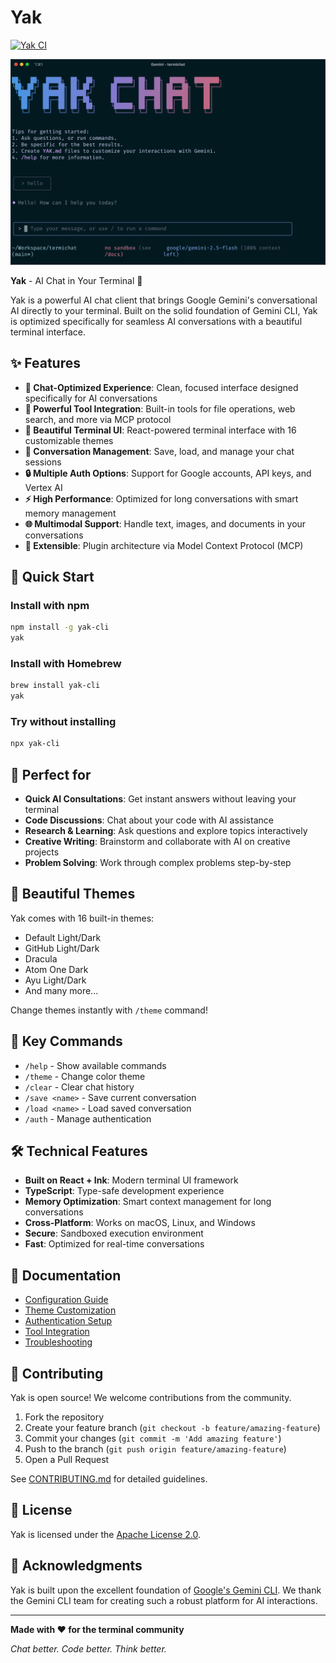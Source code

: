 # Yak

[![Yak CI](https://github.com/horizon0514/yakchat/actions/workflows/ci.yml/badge.svg)](https://github.com/horizon0514/yakchat/actions/workflows/ci.yml)

![Yak Screenshot](./docs/assets/yakchat-screenshot.png)

**Yak** - AI Chat in Your Terminal 🚀

Yak is a powerful AI chat client that brings Google Gemini's conversational AI directly to your terminal. Built on the solid foundation of Gemini CLI, Yak is optimized specifically for seamless AI conversations with a beautiful terminal interface.

## ✨ Features

- **🎯 Chat-Optimized Experience**: Clean, focused interface designed specifically for AI conversations
- **🔧 Powerful Tool Integration**: Built-in tools for file operations, web search, and more via MCP protocol
- **🎨 Beautiful Terminal UI**: React-powered terminal interface with 16 customizable themes
- **💾 Conversation Management**: Save, load, and manage your chat sessions
- **🔒 Multiple Auth Options**: Support for Google accounts, API keys, and Vertex AI
- **⚡ High Performance**: Optimized for long conversations with smart memory management
- **🌐 Multimodal Support**: Handle text, images, and documents in your conversations
- **🔌 Extensible**: Plugin architecture via Model Context Protocol (MCP)

## 🚀 Quick Start

### Install with npm

```bash
npm install -g yak-cli
yak
```

### Install with Homebrew

```bash
brew install yak-cli
yak
```

### Try without installing

```bash
npx yak-cli
```

## 🎯 Perfect for

- **Quick AI Consultations**: Get instant answers without leaving your terminal
- **Code Discussions**: Chat about your code with AI assistance
- **Research & Learning**: Ask questions and explore topics interactively
- **Creative Writing**: Brainstorm and collaborate with AI on creative projects
- **Problem Solving**: Work through complex problems step-by-step

## 🎨 Beautiful Themes

Yak comes with 16 built-in themes:

- Default Light/Dark
- GitHub Light/Dark
- Dracula
- Atom One Dark
- Ayu Light/Dark
- And many more...

Change themes instantly with `/theme` command!

## 🔧 Key Commands

- `/help` - Show available commands
- `/theme` - Change color theme
- `/clear` - Clear chat history
- `/save <name>` - Save current conversation
- `/load <name>` - Load saved conversation
- `/auth` - Manage authentication

## 🛠️ Technical Features

- **Built on React + Ink**: Modern terminal UI framework
- **TypeScript**: Type-safe development experience
- **Memory Optimization**: Smart context management for long conversations
- **Cross-Platform**: Works on macOS, Linux, and Windows
- **Secure**: Sandboxed execution environment
- **Fast**: Optimized for real-time conversations

## 📖 Documentation

- [Configuration Guide](./docs/configuration.md)
- [Theme Customization](./docs/themes.md)
- [Authentication Setup](./docs/authentication.md)
- [Tool Integration](./docs/tools.md)
- [Troubleshooting](./docs/troubleshooting.md)

## 🤝 Contributing

Yak is open source! We welcome contributions from the community.

1. Fork the repository
2. Create your feature branch (`git checkout -b feature/amazing-feature`)
3. Commit your changes (`git commit -m 'Add amazing feature'`)
4. Push to the branch (`git push origin feature/amazing-feature`)
5. Open a Pull Request

See [CONTRIBUTING.md](./CONTRIBUTING.md) for detailed guidelines.

## 📄 License

Yak is licensed under the [Apache License 2.0](./LICENSE).

## 🙏 Acknowledgments

Yak is built upon the excellent foundation of [Google's Gemini CLI](https://github.com/google-gemini/gemini-cli). We thank the Gemini CLI team for creating such a robust platform for AI interactions.

---

**Made with ❤️ for the terminal community**

_Chat better. Code better. Think better._
